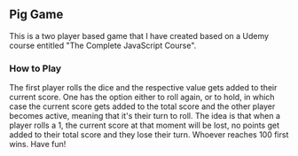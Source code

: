 
  ## Pig Game ##
  
This is a two player based game that I have created based on a Udemy course entitled "The Complete JavaScript Course".
  
  ### How to Play ###

The first player rolls the dice and the respective value gets added to their current score. One has the option either to roll again, or to hold, in which case the current score gets added to the total score and the other player becomes active, meaning that it's their turn to roll. The idea is that when a player rolls a 1, the current score at that moment will be lost, no points get added to their total score and they lose their turn. Whoever reaches 100 first wins. Have fun!
